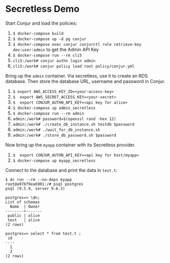 # Secretless Demo

Start Conjur and load the policies:

1. `$ docker-compose build`
2. `$ docker-compose up -d pg conjur`
3. `$ docker-compose exec conjur conjurctl role retrieve-key dev:user:admin` to get the Admin API Key
4. `$ docker-compose run --rm cli5`
5. `cli5:/work# conjur authn login admin`
5. `cli5:/work# conjur policy load root policy/conjur.yml`

Bring up the `admin` container. Via secretless, use it to create an RDS database. Then store the database URL, username and password in Conjur.

1. `$ export AWS_ACCESS_KEY_ID=<your-access-key>`
2. `$  export AWS_SECRET_ACCESS_KEY=<your-secret>`
3. `$  export CONJUR_AUTHN_API_KEY=<api key for alice>`
4. `$ docker-compose up admin_secretless`
5. `$ docker-compose run --rm admin`
6. `admin:/work# password=$(openssl rand -hex 12)`
7. `admin:/work# ./create_db_instance.sh testdb $password`
8. `admin:/work# ./wait_for_db_instance.sh`
9. `admin:/work# ./store_db_password.sh $password`

Now bring up the `myapp` container with its Secretless provider. 

1. `$  export CONJUR_AUTHN_API_KEY=<api key for host/myapp>`
2. `$ docker-compose up myapp_secretless`

Connect to the database and print the data in `test.t`:

```sh-session
$ dc run --rm --no-deps myapp
root@a976f9ea6901:/# psql postgres
psql (9.5.9, server 9.6.3)

postgres=> \dn;
List of schemas
  Name  | Owner
--------+-------
 public | alice
 test   | alice
(2 rows)

postgres=> select * from test.t ;
 id
----
  1
  2
(2 rows)
```
